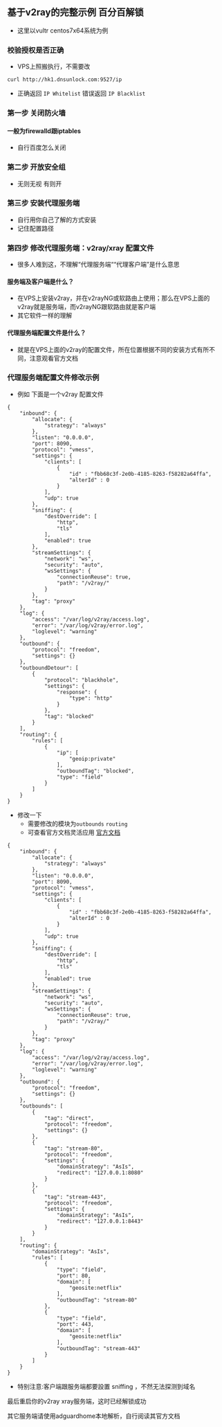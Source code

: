 ## 基于v2ray的完整示例 百分百解锁

- 这里以vultr centos7x64系统为例

### 校验授权是否正确

- VPS上照搬执行，不需要改

```
curl http://hk1.dnsunlock.com:9527/ip
```

- 正确返回 `IP Whitelist` 错误返回 `IP Blacklist`

### 第一步 关闭防火墙

#### 一般为firewalld跟iptables

  * 自行百度怎么关闭

### 第二步 开放安全组

- 无则无视 有则开

### 第三步 安装代理服务端

- 自行用你自己了解的方式安装
- 记住配置路径

### 第四步 修改代理服务端：v2ray/xray 配置文件
 
- 很多人难到这，不理解“代理服务端““代理客户端”是什么意思 

#### 服务端及客户端是什么？

  * 在VPS上安装v2ray，并在v2rayNG或软路由上使用；那么在VPS上面的v2ray就是服务端，而v2rayNG跟软路由就是客户端
  * 其它软件一样的理解

#### 代理服务端配置文件是什么？

  * 就是在VPS上面的v2ray的配置文件，所在位置根据不同的安装方式有所不同，注意观看官方文档


### 代理服务端配置文件修改示例

- 例如 下面是一个v2ray 配置文件

```
{
    "inbound": {
        "allocate": {
            "strategy": "always"
        },
        "listen": "0.0.0.0",
        "port": 8090,
        "protocol": "vmess",
        "settings": {
            "clients": [
                {
                    "id" : "fbb68c3f-2e0b-4185-8263-f58282a64ffa",
                    "alterId" : 0
                }
            ],
            "udp": true
        },
        "sniffing": {
            "destOverride": [
                "http",
                "tls"
            ],
            "enabled": true
        },
        "streamSettings": {
            "network": "ws",
            "security": "auto",
            "wsSettings": {
                "connectionReuse": true,
                "path": "/v2ray/"
            }
        },
        "tag": "proxy"
    },
    "log": {
        "access": "/var/log/v2ray/access.log",
        "error": "/var/log/v2ray/error.log",
        "loglevel": "warning"
    },
    "outbound": {
        "protocol": "freedom",
        "settings": {}
    },
    "outboundDetour": [
        {
            "protocol": "blackhole",
            "settings": {
                "response": {
                    "type": "http"
                }
            },
            "tag": "blocked"
        }
    ],
    "routing": {
        "rules": [
            {
                "ip": [
                    "geoip:private"
                ],
                "outboundTag": "blocked",
                "type": "field"
            }
        ]
    }
}
```

- 修改一下
  * 需要修改的模块为`outbounds` `routing`
  * 可查看官方文档灵活应用 [官方文档](https://www.v2fly.org/config/routing.html#routingobject)

```
{
    "inbound": {
        "allocate": {
            "strategy": "always"
        },
        "listen": "0.0.0.0",
        "port": 8090,
        "protocol": "vmess",
        "settings": {
            "clients": [
                {
                    "id" : "fbb68c3f-2e0b-4185-8263-f58282a64ffa",
                    "alterId" : 0
                }
            ],
            "udp": true
        },
        "sniffing": {
            "destOverride": [
                "http",
                "tls"
            ],
            "enabled": true
        },
        "streamSettings": {
            "network": "ws",
            "security": "auto",
            "wsSettings": {
                "connectionReuse": true,
                "path": "/v2ray/"
            }
        },
        "tag": "proxy"
    },
    "log": {
        "access": "/var/log/v2ray/access.log",
        "error": "/var/log/v2ray/error.log",
        "loglevel": "warning"
    },
    "outbound": {
        "protocol": "freedom",
        "settings": {}
    },
    "outbounds": [
        {
            "tag": "direct",
            "protocol": "freedom",
            "settings": {}
        },
        {
            "tag": "stream-80",
            "protocol": "freedom",
            "settings": {
                "domainStrategy": "AsIs",
                "redirect": "127.0.0.1:8080"
            }
        },
        {
            "tag": "stream-443",
            "protocol": "freedom",
            "settings": {
                "domainStrategy": "AsIs",
                "redirect": "127.0.0.1:8443"
            }
        }
    ],
    "routing": {
        "domainStrategy": "AsIs",
        "rules": [
            {
                "type": "field",
                "port": 80,
                "domain": [
                    "geosite:netflix"
                ],
                "outboundTag": "stream-80"
            },
            {
                "type": "field",
                "port": 443,
                "domain": [
                    "geosite:netflix"
                ],
                "outboundTag": "stream-443"
            }
        ]
    }
}
```

- 特别注意:客户端跟服务端都要設置 sniffing ，不然无法探测到域名

最后重启你的v2ray xray服务端，这时已经解锁成功

其它服务端请使用adguardhome本地解析，自行阅读其官方文档



